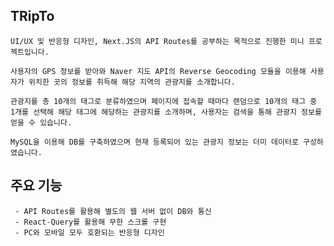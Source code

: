 ## TRipTo


    UI/UX 및 반응형 디자인, Next.JS의 API Routes를 공부하는 목적으로 진행한 미니 프로젝트입니다.
    
    사용자의 GPS 정보를 받아와 Naver 지도 API의 Reverse Geocoding 모듈을 이용해 사용자가 위치한 곳의 정보를 취득해 해당 지역의 관광지를 소개합니다.

    관광지를 총 10개의 태그로 분류하였으며 페이지에 접속할 때마다 랜덤으로 10개의 태그 중 1개를 선택해 해당 태그에 해당하는 관광지를 소개하며, 사용자는 검색을 통해 관광지 정보를 얻을 수 있습니다.

    MySQL을 이용해 DB를 구축하였으며 현재 등록되어 있는 관광지 정보는 더미 데이터로 구성하였습니다.


   ## 주요 기능

     - API Routes를 활용해 별도의 웹 서버 없이 DB와 통신
     - React-Query를 활용해 무한 스크롤 구현
     - PC와 모바일 모두 호환되는 반응형 디자인
